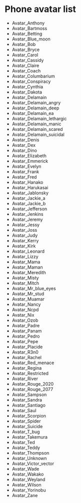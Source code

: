 # Phone avatar list

- Avatar_Anthony
- Avatar_Bartmoss
- Avatar_Betting
- Avatar_Blue_moon
- Avatar_Bob
- Avatar_Bryce
- Avatar_Carol
- Avatar_Cassidy
- Avatar_Claire
- Avatar_Coach
- Avatar_Columbarium
- Avatar_Conspiracy
- Avatar_Cynthia
- Avatar_Dakota
- Avatar_Delamain
- Avatar_Delamain_angry
- Avatar_Delamain_deep
- Avatar_Delamain_ea
- Avatar_Delamain_lethargic
- Avatar_Delamain_manic
- Avatar_Delamain_scared
- Avatar_Delamain_suicidal
- Avatar_Denis
- Avatar_Dex
- Avatar_Dino
- Avatar_Elizabeth
- Avatar_Emmerick
- Avatar_Evelyn
- Avatar_Frank
- Avatar_Fred
- Avatar_Hanako
- Avatar_Harukasai
- Avatar_Jablonsky
- Avatar_Jackie_a
- Avatar_Jackie_b
- Avatar_Jefferson
- Avatar_Jenkins
- Avatar_Jeremy
- Avatar_Jessy
- Avatar_Joss
- Avatar_Judy
- Avatar_Kerry
- Avatar_Kirk
- Avatar_Leonard
- Avatar_Lizzy
- Avatar_Mama
- Avatar_Maman
- Avatar_Meredith
- Avatar_Misty
- Avatar_Mitch
- Avatar_Mr_blue_eyes
- Avatar_Mr_stud
- Avatar_Muamar
- Avatar_Nancy
- Avatar_Ncpd
- Avatar_Nix
- Avatar_Ozob
- Avatar_Padre
- Avatar_Panam
- Avatar_Pedro
- Avatar_Pepe
- Avatar_Placide
- Avatar_R3n0
- Avatar_Rachel
- Avatar_Red_menace
- Avatar_Regina
- Avatar_Restricted
- Avatar_River
- Avatar_Rouge_2020
- Avatar_Rouge_2077
- Avatar_Sampson
- Avatar_Sandra
- Avatar_Santiago
- Avatar_Saul
- Avatar_Scorpion
- Avatar_Spider
- Avatar_Suicide
- Avatar_T_bug
- Avatar_Takemura
- Avatar_Ted
- Avatar_Teddy
- Avatar_Thompson
- Avatar_Unknown
- Avatar_Victor_vector
- Avatar_Wade
- Avatar_Wakako
- Avatar_Weyland
- Avatar_Wilson
- Avatar_Yorinobu
- Avatar_Zane